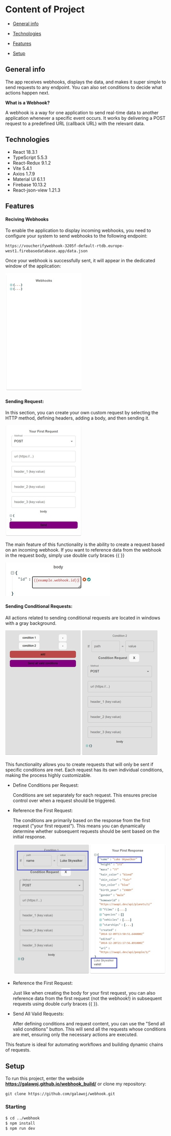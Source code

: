 # Content of Project

- [General info](#general-info)

- [Technologies](#technologies)

- [Features](#features)

- [Setup](#setup)

## General info

The app receives webhooks, displays the data, and makes it super simple to send requests to any endpoint. You can also set conditions to decide what actions happen next.

<b>What is a Webhook?</b>

A webhook is a way for one application to send real-time data to another application whenever a specific event occurs. It works by delivering a POST request to a predefined URL (callback URL) with the relevant data.

## Technologies

<ul>

<li>React 18.3.1</li>

<li>TypeScript 5.5.3</li>

<li>React-Redux 9.1.2</li>

<li>Vite 5.4.1</li>

<li>Axios 1.7.9</li>

<li>Material UI 6.1.1</li>

<li>Firebase 10.13.2</li>

<li>React-json-view 1.21.3</li>

</ul>

## Features

#### Reciving Webhooks

To enable the application to display incoming webhooks, you need to configure your system to send webhooks to the following endpoint:

```
https://voucherifywebhook-3205f-default-rtdb.europe-west1.firebasedatabase.app/data.json
```

Once your webhook is successfully sent, it will appear in the dedicated window of the application:

![Webhook window](./images/webhook.jpg)

#### Sending Request:

In this section, you can create your own custom request by selecting the HTTP method, defining headers, adding a body, and then sending it.

![Request window](./images/request.jpg)

The main feature of this functionality is the ability to create a request based on an incoming webhook. If you want to reference data from the webhook in the request body, simply use double curly braces {{ }}

![Example body](./images/body.jpg)

#### Sending Conditional Requests:

All actions related to sending conditional requests are located in windows with a gray background.

![Conditions window](./images/conditions.jpg)

This functionality allows you to create requests that will only be sent if specific conditions are met. Each request has its own individual conditions, making the process highly customizable.

<ul>

<li>Define Conditions per Request:

Conditions are set separately for each request. This ensures precise control over when a request should be triggered.

</li>

<li>Reference the First Request:

The conditions are primarily based on the response from the first request ("your first request"). This means you can dynamically determine whether subsequent requests should be sent based on the initial response.

![ValidCondition window](./images/validCondition.jpg)

</li>

<li>Reference the First Request:

Just like when creating the body for your first request, you can also reference data from the first request (not the webhook!) in subsequent requests using double curly braces {{ }}.

</li>

<li>Send All Valid Requests:

After defining conditions and request content, you can use the "Send all valid conditions" button. This will send all the requests whose conditions are met, ensuring only the necessary actions are executed.

</li>

</ul>

This feature is ideal for automating workflows and building dynamic chains of requests.

## Setup

To run this project, enter the webside <b>https://galawoj.github.io/webhook_build/</b> or clone my repository:

```
git clone https://github.com/galawoj/webhook.git
```

### Starting

```
$ cd ../webhook
$ npm install
$ npm run dev
```
